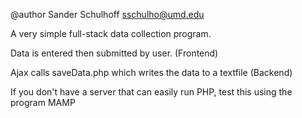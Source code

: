 @author Sander Schulhoff sschulho@umd.edu

A very simple full-stack data collection program.

Data is entered then submitted by user. (Frontend)

Ajax calls saveData.php which writes the data to a textfile (Backend)

If you don't have a server that can easily run PHP, test this using the program MAMP

